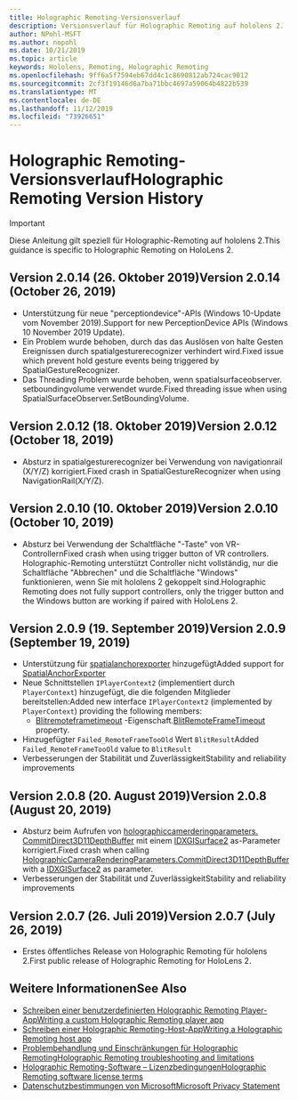 ```yaml
---
title: Holographic Remoting-Versionsverlauf
description: Versionsverlauf für Holographic Remoting auf hololens 2.
author: NPohl-MSFT
ms.author: nopohl
ms.date: 10/21/2019
ms.topic: article
keywords: Hololens, Remoting, Holographic Remoting
ms.openlocfilehash: 9ff6a5f7594eb67dd4c1c8690812ab724cac9012
ms.sourcegitcommit: 2cf3f19146d6a7ba71bbc4697a59064b4822b539
ms.translationtype: MT
ms.contentlocale: de-DE
ms.lasthandoff: 11/12/2019
ms.locfileid: "73926651"
---
```

# <a name="holographic-remoting-version-history"></a><span data-ttu-id="d286f-104">Holographic Remoting-Versionsverlauf</span><span class="sxs-lookup"><span data-stu-id="d286f-104">Holographic Remoting Version History</span></span>

> [!IMPORTANT]
> <span data-ttu-id="d286f-105">Diese Anleitung gilt speziell für Holographic-Remoting auf hololens 2.</span><span class="sxs-lookup"><span data-stu-id="d286f-105">This guidance is specific to Holographic Remoting on HoloLens 2.</span></span>

## <span data-ttu-id="d286f-106">Version 2.0.14 (26. Oktober 2019)<a name="v2.0.14"></a></span><span class="sxs-lookup"><span data-stu-id="d286f-106">Version 2.0.14 (October 26, 2019) <a name="v2.0.14"></a></span></span>
* <span data-ttu-id="d286f-107">Unterstützung für neue "perceptiondevice"-APIs (Windows 10-Update vom November 2019).</span><span class="sxs-lookup"><span data-stu-id="d286f-107">Support for new PerceptionDevice APIs (Windows 10 November 2019 Update).</span></span>
* <span data-ttu-id="d286f-108">Ein Problem wurde behoben, durch das das Auslösen von halte Gesten Ereignissen durch spatialgesturerecognizer verhindert wird.</span><span class="sxs-lookup"><span data-stu-id="d286f-108">Fixed issue which prevent hold gesture events being triggered by SpatialGestureRecognizer.</span></span>
* <span data-ttu-id="d286f-109">Das Threading Problem wurde behoben, wenn spatialsurfaceobserver. setboundingvolume verwendet wurde.</span><span class="sxs-lookup"><span data-stu-id="d286f-109">Fixed threading issue when using SpatialSurfaceObserver.SetBoundingVolume.</span></span>

## <span data-ttu-id="d286f-110">Version 2.0.12 (18. Oktober 2019)<a name="v2.0.12"></a></span><span class="sxs-lookup"><span data-stu-id="d286f-110">Version 2.0.12 (October 18, 2019) <a name="v2.0.12"></a></span></span>
* <span data-ttu-id="d286f-111">Absturz in spatialgesturerecognizer bei Verwendung von navigationrail (X/Y/Z) korrigiert.</span><span class="sxs-lookup"><span data-stu-id="d286f-111">Fixed crash in SpatialGestureRecognizer when using NavigationRail(X/Y/Z).</span></span>

## <span data-ttu-id="d286f-112">Version 2.0.10 (10. Oktober 2019)<a name="v2.0.10"></a></span><span class="sxs-lookup"><span data-stu-id="d286f-112">Version 2.0.10 (October 10, 2019) <a name="v2.0.10"></a></span></span>
* <span data-ttu-id="d286f-113">Absturz bei Verwendung der Schaltfläche "-Taste" von VR-Controllern</span><span class="sxs-lookup"><span data-stu-id="d286f-113">Fixed crash when using trigger button of VR controllers.</span></span> <span data-ttu-id="d286f-114">Holographic-Remoting unterstützt Controller nicht vollständig, nur die Schaltfläche "Abbrechen" und die Schaltfläche "Windows" funktionieren, wenn Sie mit hololens 2 gekoppelt sind.</span><span class="sxs-lookup"><span data-stu-id="d286f-114">Holographic Remoting does not fully support controllers, only the trigger button and the Windows button are working if paired with HoloLens 2.</span></span>

## <span data-ttu-id="d286f-115">Version 2.0.9 (19. September 2019)<a name="v2.0.9"></a></span><span class="sxs-lookup"><span data-stu-id="d286f-115">Version 2.0.9 (September 19, 2019) <a name="v2.0.9"></a></span></span>
* <span data-ttu-id="d286f-116">Unterstützung für [spatialanchorexporter](https://docs.microsoft.com/uwp/api/windows.perception.spatial.spatialanchorexporter) hinzugefügt</span><span class="sxs-lookup"><span data-stu-id="d286f-116">Added support for [SpatialAnchorExporter](https://docs.microsoft.com/uwp/api/windows.perception.spatial.spatialanchorexporter)</span></span>
* <span data-ttu-id="d286f-117">Neue Schnittstellen ```IPlayerContext2``` (implementiert durch ```PlayerContext```) hinzugefügt, die die folgenden Mitglieder bereitstellen:</span><span class="sxs-lookup"><span data-stu-id="d286f-117">Added new interface ```IPlayerContext2``` (implemented by ```PlayerContext```) providing the following members:</span></span>
  - <span data-ttu-id="d286f-118">[Blitremoteframetimeout](holographic-remoting-create-player.md#BlitRemoteFrameTimeout) -Eigenschaft.</span><span class="sxs-lookup"><span data-stu-id="d286f-118">[BlitRemoteFrameTimeout](holographic-remoting-create-player.md#BlitRemoteFrameTimeout)  property.</span></span>
* <span data-ttu-id="d286f-119">Hinzugefügter ```Failed_RemoteFrameTooOld``` Wert ```BlitResult```</span><span class="sxs-lookup"><span data-stu-id="d286f-119">Added ```Failed_RemoteFrameTooOld``` value to ```BlitResult```</span></span>
* <span data-ttu-id="d286f-120">Verbesserungen der Stabilität und Zuverlässigkeit</span><span class="sxs-lookup"><span data-stu-id="d286f-120">Stability and reliability improvements</span></span>

## <span data-ttu-id="d286f-121">Version 2.0.8 (20. August 2019)<a name="v2.0.8"></a></span><span class="sxs-lookup"><span data-stu-id="d286f-121">Version 2.0.8 (August 20, 2019) <a name="v2.0.8"></a></span></span>

* <span data-ttu-id="d286f-122">Absturz beim Aufrufen von [holographiccamerderingparameters. CommitDirect3D11DepthBuffer](https://docs.microsoft.com/uwp/api/windows.graphics.holographic.holographiccamerarenderingparameters.commitdirect3d11depthbuffer) mit einem [IDXGISurface2](https://docs.microsoft.com/windows/win32/api/dxgi1_2/nn-dxgi1_2-idxgisurface2) as-Parameter korrigiert.</span><span class="sxs-lookup"><span data-stu-id="d286f-122">Fixed crash when calling [HolographicCameraRenderingParameters.CommitDirect3D11DepthBuffer](https://docs.microsoft.com/uwp/api/windows.graphics.holographic.holographiccamerarenderingparameters.commitdirect3d11depthbuffer) with a [IDXGISurface2](https://docs.microsoft.com/windows/win32/api/dxgi1_2/nn-dxgi1_2-idxgisurface2) as parameter.</span></span>
* <span data-ttu-id="d286f-123">Verbesserungen der Stabilität und Zuverlässigkeit</span><span class="sxs-lookup"><span data-stu-id="d286f-123">Stability and reliability improvements</span></span>

## <span data-ttu-id="d286f-124">Version 2.0.7 (26. Juli 2019)<a name="v2.0.7"></a></span><span class="sxs-lookup"><span data-stu-id="d286f-124">Version 2.0.7 (July 26, 2019) <a name="v2.0.7"></a></span></span>

* <span data-ttu-id="d286f-125">Erstes öffentliches Release von Holographic Remoting für hololens 2.</span><span class="sxs-lookup"><span data-stu-id="d286f-125">First public release of Holographic Remoting for HoloLens 2.</span></span>

## <a name="see-also"></a><span data-ttu-id="d286f-126">Weitere Informationen</span><span class="sxs-lookup"><span data-stu-id="d286f-126">See Also</span></span>
* [<span data-ttu-id="d286f-127">Schreiben einer benutzerdefinierten Holographic Remoting Player-App</span><span class="sxs-lookup"><span data-stu-id="d286f-127">Writing a custom Holographic Remoting player app</span></span>](holographic-remoting-create-player.md)
* [<span data-ttu-id="d286f-128">Schreiben einer Holographic Remoting-Host-App</span><span class="sxs-lookup"><span data-stu-id="d286f-128">Writing a Holographic Remoting host app</span></span>](holographic-remoting-create-host.md)
* [<span data-ttu-id="d286f-129">Problembehandlung und Einschränkungen für Holographic Remoting</span><span class="sxs-lookup"><span data-stu-id="d286f-129">Holographic Remoting troubleshooting and limitations</span></span>](holographic-remoting-troubleshooting.md)
* [<span data-ttu-id="d286f-130">Holographic Remoting-Software – Lizenzbedingungen</span><span class="sxs-lookup"><span data-stu-id="d286f-130">Holographic Remoting software license terms</span></span>](https://docs.microsoft.com/legal/mixed-reality/microsoft-holographic-remoting-software-license-terms)
* [<span data-ttu-id="d286f-131">Datenschutzbestimmungen von Microsoft</span><span class="sxs-lookup"><span data-stu-id="d286f-131">Microsoft Privacy Statement</span></span>](https://go.microsoft.com/fwlink/?LinkId=521839)
